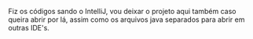 Fiz os códigos sando o IntelliJ, vou deixar o projeto aqui também caso queira abrir por lá, assim como os arquivos java separados para abrir em outras IDE's.
